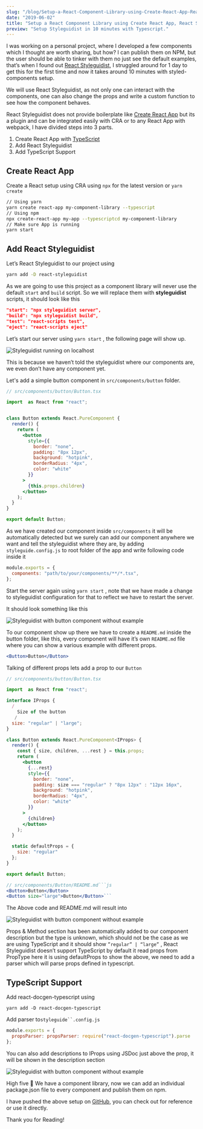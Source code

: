 ```yaml
---
slug: "/blog/Setup-a-React-Component-Library-using-Create-React-App-React-Styleguidist-and-Typescript"
date: "2019-06-02"
title: "Setup a React Component Library using Create React App, React Styleguidist and TypeScript"
preview: "Setup Styleguidist in 10 minutes with Typescript."
---
```


I was working on a personal project, where I developed a few components which I thought are worth sharing, but how? I can publish them on NPM, but the user should be able to tinker with them no just see the default examples, that’s when I found out [React Styleguidist](https://react-styleguidist.js.org/), I struggled around for 1 day to get this for the first time and now it takes around 10 minutes with styled-components setup.

We will use React Styleguidist, as not only one can interact with the components, one can also change the props and write a custom function to see how the component behaves.

React Styleguidist does not provide boilerplate like [Create React App](https://facebook.github.io/create-react-app/docs/getting-started) but its a plugin and can be integrated easily with CRA or to any React App with webpack, I have divided steps into 3 parts.

1.  Create React App with [TypeScript](https://www.typescriptlang.org/)
2.  Add React Styleguidist
3.  Add TypeScript Support

## Create React App

Create a React setup using CRA using `npx` for the latest version or `yarn create`

```bash
// Using yarn
yarn create react-app my-component-library --typescript
// Using npm
npx create-react-app my-app --typescriptcd my-component-library
// Make sure App is running
yarn start
```

## Add React Styleguidist

Let’s React Styleguidist to our project using

```bash
yarn add -D react-styleguidist
```

As we are going to use this project as a component library will never use the default `start` and `build` script. So we will replace them with **styleguidist** scripts, it should look like this

```json
"start": "npx styleguidist server",
"build": "npx styleguidist build",
"test": "react-scripts test",
"eject": "react-scripts eject"
```

Let’s start our server using `yarn start` , the following page will show up.

![Styleguidist running on localhost](./style-guidist-1.png)

This is because we haven’t told the styleguidist where our components are, we even don’t have any component yet.

Let's add a simple button component in `src/components/button` folder.

```jsx
// src/components/button/Button.tsx

import  as React from "react";


class Button extends React.PureComponent {
  render() {
    return (
      <button
        style={{
          border: "none",
          padding: "8px 12px",
          background: "hotpink",
          borderRadius: "4px",
          color: "white"
        }}
      >
        {this.props.children}
      </button>
    );
  }
}

export default Button;
```

As we have created our component inside `src/components` it will be automatically detected but we surely can add our component anywhere we want and tell the styleguidist where they are, by adding `styleguide.config.js` to root folder of the app and write following code inside it

```js
module.exports = {
  components: "path/to/your/components/**/*.tsx",
};
```

Start the server again using `yarn start` , note that we have made a change to styleguidist configuration for that to reflect we have to restart the server.

It should look something like this

![Styleguidist with button component without example](./style-guidist-button.png)

To our component show up there we have to create a `README.md` inside the button folder, like this, every component will have it’s own `README.md` file where you can show a various example with different props.

```jsx
<Button>Button</Button>
```

Talking of different props lets add a prop to our `Button`

```jsx
// src/components/button/Button.tsx

import  as React from "react";

interface IProps {
  /
    Size of the button
   /
  size: "regular" | "large";
}

class Button extends React.PureComponent<IProps> {
  render() {
    const { size, children, ...rest } = this.props;
    return (
      <button
        {...rest}
        style={{
          border: "none",
          padding: size === "regular" ? "8px 12px" : "12px 16px",
          background: "hotpink",
          borderRadius: "4px",
          color: "white"
        }}
      >
        {children}
      </button>
    );
  }

  static defaultProps = {
    size: "regular"
  };
}

export default Button;
```

````jsx
// src/components/Button/README.md```js
<Button>Button</Button>
<Button size="large">Button</Button>```
````

The Above code and README.md will result into

![Styleguidist with button component without example](./style-guidist-button-props-2.png)

Props & Method section has been automatically added to our component description but the type is unknown, which should not be the case as we are using TypeScript and it should show `”regular” | “large”` , React Styleguidist doesn’t support TypeScript by default it read props from PropType here it is using defaultProps to show the above, we need to add a parser which will parse props defined in typescript.

## TypeScript Support

Add react-docgen-typescript using

`yarn add -D react-docgen-typescript`

Add parser to` styleguide``.config.js `

```jsx
module.exports = {
  propsParser: propsParser: require("react-docgen-typescript").parse
};
```

You can also add descriptions to IProps using JSDoc just above the prop, it will be shown in the description section

![Styleguidist with button component without example](./style-guidist-button-props.png)

High five 🙌 We have a component library, now we can add an individual package.json file to every component and publish them on npm.

I have pushed the above setup on [GitHub](https://github.com/paper-x/crafts/tree/1471778403300a4d4ad35db8073e2914c0fa1452), you can check out for reference or use it directly.

Thank you for Reading!
